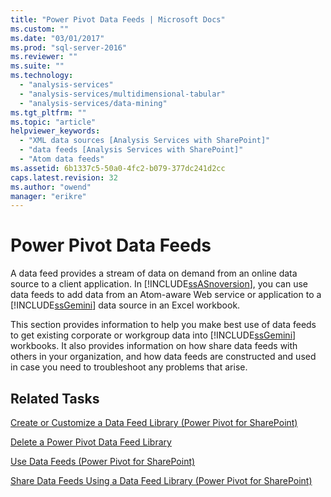 ```yaml
---
title: "Power Pivot Data Feeds | Microsoft Docs"
ms.custom: ""
ms.date: "03/01/2017"
ms.prod: "sql-server-2016"
ms.reviewer: ""
ms.suite: ""
ms.technology: 
  - "analysis-services"
  - "analysis-services/multidimensional-tabular"
  - "analysis-services/data-mining"
ms.tgt_pltfrm: ""
ms.topic: "article"
helpviewer_keywords: 
  - "XML data sources [Analysis Services with SharePoint]"
  - "data feeds [Analysis Services with SharePoint]"
  - "Atom data feeds"
ms.assetid: 6b1337c5-50a0-4fc2-b079-377dc241d2cc
caps.latest.revision: 32
ms.author: "owend"
manager: "erikre"
---
```

# Power Pivot Data Feeds
  A data feed provides a stream of data on demand from an online data source to a client application. In [!INCLUDE[ssASnoversion](../../analysis-services/includes/ssasnoversion-md.md)], you can use data feeds to add data from an Atom-aware Web service or application to a [!INCLUDE[ssGemini](../../analysis-services/includes/ssgemini-md.md)] data source in an Excel workbook.  
  
 This section provides information to help you make best use of data feeds to get existing corporate or workgroup data into [!INCLUDE[ssGemini](../../analysis-services/includes/ssgemini-md.md)] workbooks. It also provides information on how share data feeds with others in your organization, and how data feeds are constructed and used in case you need to troubleshoot any problems that arise.  
  
## Related Tasks  
 [Create or Customize a Data Feed Library &#40;Power Pivot for SharePoint&#41;](../../analysis-services/power-pivot-sharepoint/create-or-customize-a-data-feed-library-power-pivot-for-sharepoint.md)  
  
 [Delete a Power Pivot Data Feed Library](../../analysis-services/power-pivot-sharepoint/delete-a-power-pivot-data-feed-library.md)  
  
 [Use Data Feeds &#40;Power Pivot for SharePoint&#41;](../../analysis-services/power-pivot-sharepoint/use-data-feeds-power-pivot-for-sharepoint.md)  
  
 [Share Data Feeds Using a Data Feed Library &#40;Power Pivot for SharePoint&#41;](../../analysis-services/power-pivot-sharepoint/share-data-feeds-using-a-data-feed-library-power-pivot-for-sharepoint.md)  
  
  